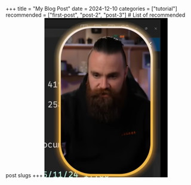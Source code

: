 +++
title = "My Blog Post"
date = 2024-12-10
categories = ["tutorial"]
recommended = ["first-post", "post-2", "post-3"]  # List of recommended post slugs
+++
![Image Description](/images/Pasted%20image%2020241209230436.png)
